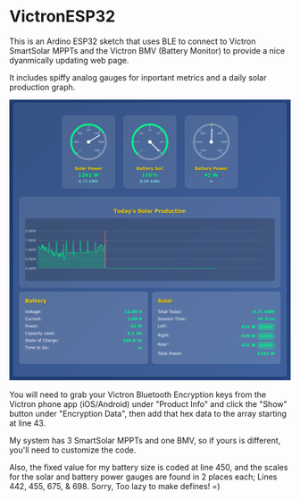 # VictronESP32

This is an Ardino ESP32 sketch that uses BLE to connect to Victron SmartSolar MPPTs and the Victron BMV (Battery Monitor) to provide a nice dyanmically updating web page.

It includes spiffy analog gauges for inportant metrics and a daily solar production graph.

![Screenshot](https://github.com/ingineerix/VictronESP32/blob/main/example-screenshot.png?raw=true)

You will need to grab your Victron Bluetooth Encryption keys from the Victron phone app (iOS/Android) under "Product Info" and click the "Show" button under "Encryption Data", then add that hex data to the array starting at line 43.

My system has 3 SmartSolar MPPTs and one BMV, so if yours is different, you'll need to customize the code.

Also, the fixed value for my battery size is coded at line 450, and the scales for the solar and battery power gauges are found in 2 places each; Lines 442, 455, 675, & 698.   Sorry, Too lazy to make defines!  =)

